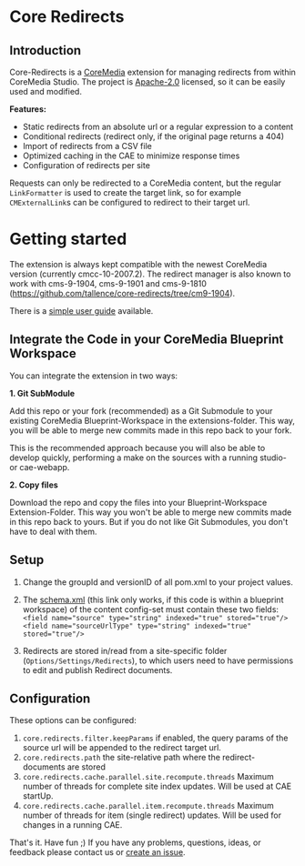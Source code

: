 Core Redirects
==============

Introduction
------------

Core-Redirects is a [CoreMedia](http://www.coremedia.com) extension for managing redirects from within CoreMedia Studio.
The project is [Apache-2.0](./LICENSE) licensed, so it can be easily used and modified.

**Features:**

- Static redirects from an absolute url or a regular expression to a content
- Conditional redirects (redirect only, if the original page returns a 404)
- Import of redirects from a CSV file
- Optimized caching in the CAE to minimize response times
- Configuration of redirects per site

Requests can only be redirected to a CoreMedia content, but the regular `LinkFormatter` is used to create the target
link, so for example `CMExternalLink`s can be configured to redirect to their target url.


Getting started
===============

The extension is always kept compatible with the newest CoreMedia version (currently cmcc-10-2007.2). The redirect 
manager is also known to work with cms-9-1904, cms-9-1901 and cms-9-1810 (https://github.com/tallence/core-redirects/tree/cm9-1904).

There is a [simple user guide](docs/userguide.md) available.

Integrate the Code in your CoreMedia Blueprint Workspace
--------------------------------------------------------

You can integrate the extension in two ways:

**1. Git SubModule**

Add this repo or your fork (recommended) as a Git Submodule to your existing CoreMedia Blueprint-Workspace in the
extensions-folder. This way, you will be able to merge new commits made in this repo back to your fork.

This is the recommended approach because you will also be able to develop quickly, performing a make on the sources with
a running studio- or cae-webapp.
 
**2. Copy files**

Download the repo and copy the files into your Blueprint-Workspace Extension-Folder.
This way you won't be able to merge new commits made in this repo back to yours. But if you do not like Git Submodules,
you don't have to deal with them. 


Setup
-----
1. Change the groupId and versionID of all pom.xml to your project values.

2. The [schema.xml](../../modules/search/solr-config/src/main/app/configsets/content/conf/schema.xml) (this link only
works, if this code is within a blueprint workspace) of the content config-set must contain these two fields: 
     `<field name="source" type="string" indexed="true" stored="true"/>`
     `<field name="sourceUrlType" type="string" indexed="true" stored="true"/>`

3. Redirects are stored in/read from a site-specific folder (`Options/Settings/Redirects`), to which users need to have
permissions to edit and publish Redirect documents.

Configuration
-------
These options can be configured:
1. `core.redirects.filter.keepParams` if enabled, the query params of the source url will be appended to the redirect target url.
2. `core.redirects.path` the site-relative path where the redirect-documents are stored
3. `core.redirects.cache.parallel.site.recompute.threads` Maximum number of threads for complete site index updates. Will be used at CAE startUp.
4. `core.redirects.cache.parallel.item.recompute.threads` Maximum number of threads for item (single redirect) updates. Will be used for changes in a running CAE.  

That's it. Have fun ;) If you have any problems, questions, ideas, or feedback please contact us or
[create an issue](https://github.com/tallence/core-redirects/issues). 
